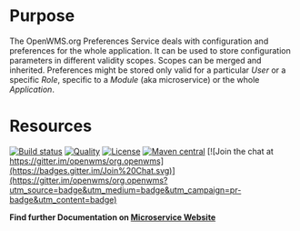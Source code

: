 # Purpose
The OpenWMS.org Preferences Service deals with configuration and preferences for the whole application. It can be used to store
configuration parameters in different validity scopes. Scopes can be merged and inherited. Preferences might be stored only valid for a
particular *User* or a specific *Role*, specific to a *Module* (aka microservice) or the whole *Application*.

# Resources

[![Build status](https://github.com/openwms/org.openwms.core.preferences.lib/actions/workflows/master-build.yml/badge.svg)](https://github.com/openwms/org.openwms.core.preferences.lib/actions/workflows/master-build.yml)
[![Quality](https://sonarcloud.io/api/project_badges/measure?project=org.openwms:org.openwms.core.preferences.lib&metric=alert_status)](https://sonarcloud.io/dashboard?id=org.openwms:org.openwms.core.preferences.lib)
[![License](https://img.shields.io/badge/License-Apache%202.0-blue.svg)](LICENSE)
[![Maven central](https://img.shields.io/maven-central/v/org.openwms/org.openwms.core.preferences.lib)](https://search.maven.org/search?q=a:org.openwms.core.preferences.lib)
[![Join the chat at https://gitter.im/openwms/org.openwms](https://badges.gitter.im/Join%20Chat.svg)](https://gitter.im/openwms/org.openwms?utm_source=badge&utm_medium=badge&utm_campaign=pr-badge&utm_content=badge)

**Find further Documentation on [Microservice Website](https://openwms.github.io/org.openwms.core.preferences.lib)**

